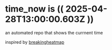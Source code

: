 # time_now is (( 2025-04-28T13:00:00.603Z ))

an automated repo that shows the currnent time

inspired by [breakingheatmap](https://github.com/breakingheatmap/breakingheatmap)